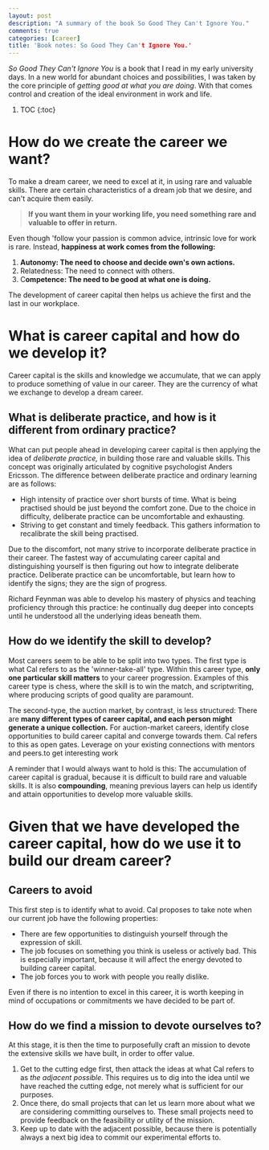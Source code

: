 ```yaml
---
layout: post
description: "A summary of the book So Good They Can't Ignore You."
comments: true
categories: [career]
title: 'Book notes: So Good They Can't Ignore You.'
---
```


*So Good They Can't Ignore You* is a book that I read in my early university days. In a new world for abundant choices and possibilities, I was taken by the core principle of *getting good at what you are doing*. With that comes control and creation of the ideal environment in work and life.

1. TOC
{:toc}

# How do we create the career we want?

To make a dream career, we need to excel at it, in using rare and valuable skills. There are certain characteristics of a dream job that we desire, and can't acquire them easily.

> **If you want them in your working life, you need something rare and valuable to offer in return.**

Even though 'follow your passion is common advice, intrinsic love for work is rare. Instead, **happiness at work comes from the following:**

1. **Autonomy: The need to choose and decide own's own actions.**
2. Relatedness: The need to connect with others.
3. C**ompetence: The need to be good at what one is doing.**

The development of career capital then helps us achieve the first and the last in our workplace.

# What is career capital and how do we develop it?

Career capital is the skills and knowledge we accumulate, that we can apply to produce something of value in our career. They are the currency of what we exchange to develop a dream career. 

## What is deliberate practice, and how is it different from ordinary practice?

What can put people ahead in developing career capital is then applying the idea of *deliberate practice,* in building those rare and valuable skills. This concept was originally articulated by cognitive psychologist Anders Ericsson. The difference between deliberate practice and ordinary learning are as follows:

- High intensity of practice over short bursts of time. What is being practised should be just beyond the comfort zone. Due to the choice in difficulty, deliberate practice can be uncomfortable and exhausting.
- Striving to get constant and timely feedback. This gathers information to recalibrate the skill being practised.

Due to the discomfort, not many strive to incorporate deliberate practice in their career. The fastest way of accumulating career capital and distinguishing yourself is then figuring out how to integrate deliberate practice. Deliberate practice can be uncomfortable, but learn how to identify the signs; they are the sign of progress.

Richard Feynman was able to develop his mastery of physics and teaching proficiency through this practice: he continually dug deeper into concepts until he understood all the underlying ideas beneath them. 

## How do we identify the skill to develop?

Most careers seem to be able to be split into two types. The first type is what Cal refers to as the 'winner-take-all' type. Within this career type, **only one particular skill matters** to your career progression. Examples of this career type is chess, where the skill is to win the match, and scriptwriting, where producing scripts of good quality are paramount.

The second-type, the auction market, by contrast, is less structured: There are **many different types of career capital, and each person might generate a unique collection.** For auction-market careers, identify close opportunities to build career capital and converge towards them. Cal refers to this as open gates. Leverage on your existing connections with mentors and peers.to get interesting work

A reminder that I would always want to hold is this: The accumulation of career capital is gradual, because it is difficult to build rare and valuable skills. It is also **compounding**, meaning previous layers can help us identify and attain opportunities to develop more valuable skills.

# Given that we have developed the career capital, how do we use it to build our dream career?

## Careers to avoid

This first step is to identify what to avoid. Cal proposes to take note when our current job have the following properties:

- There are few opportunities to distinguish yourself through the expression of skill.
- The job focuses on something you think is useless or actively bad. This is especially important, because it will affect the energy devoted to building career capital.
- The job forces you to work with people you really dislike.

Even if there is no intention to excel in this career, it is worth keeping in mind of occupations or commitments we have decided to be part of. 

## How do we find a mission to devote ourselves to?

At this stage, it is then the time to purposefully craft an mission to devote the extensive skills we have built, in order to offer value. 

1. Get to the cutting edge first, then attack the ideas at what Cal refers to as *the adjacent possible*. This requires us to dig into the idea until we have reached the cutting edge, not merely what is sufficient for our purposes.
2. Once there, do small projects that can let us learn more about what we are considering committing ourselves to. These small projects need to provide feedback on the feasibility or utility of the mission. 
3. Keep up to date with the adjacent possible, because there is potentially always a next big idea to commit our experimental efforts to.

